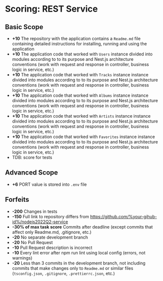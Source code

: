 # Scoring: REST Service

## Basic Scope

- **+10** The repository with the application contains a `Readme.md` file containing detailed instructions for installing, running and using the application
- **+10** The application code that worked with `Users` instance divided into modules according to to its purpose and Nest.js architecture conventions (work with request and response in controller, business logic in service, etc.)
- **+10** The application code that worked with `Tracks` instance instance divided into modules according to to its purpose and Nest.js architecture conventions (work with request and response in controller, business logic in service, etc.)
- **+10** The application code that worked with `Albums` instance instance divided into modules according to to its purpose and Nest.js architecture conventions (work with request and response in controller, business logic in service, etc.)
- **+10** The application code that worked with `Artists` instance instance divided into modules according to to its purpose and Nest.js architecture conventions (work with request and response in controller, business logic in service, etc.)
- **+10** The application code that worked with `Favorites` instance instance divided into modules according to to its purpose and Nest.js architecture conventions (work with request and response in controller, business logic in service, etc.)
- TDB: score for tests

## Advanced Scope
- **+6** PORT value is stored into `.env` file
## Forfeits

- **-200** Changes in tests
- **-150** Full link to repository differs from https://github.com/%your-gihub-id%/nodejs2022Q2-service
- **-30% of max task score** Commits after deadline (except commits that affect only Readme.md, .gitignore, etc.)
- **-20** No separate development branch
- **-20** No Pull Request
- **-10** Pull Request description is incorrect
- **-10** Every lint error after npm run lint using local config (errors, not warnings) 
- **-20** Less than 3 commits in the development branch, not including commits that make changes only to `Readme.md` or similar files (`tsconfig.json`, `.gitignore`, `.prettierrc.json`, etc.)